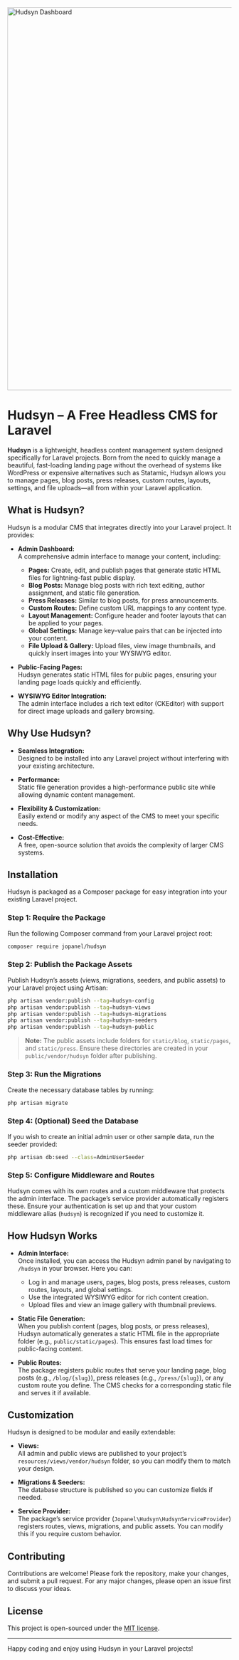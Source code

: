 
<img width="861" alt="Hudsyn Dashboard" src="https://github.com/user-attachments/assets/d4e83177-320f-4040-8a66-fd62a2c58dad" />

# Hudsyn – A Free Headless CMS for Laravel

**Hudsyn** is a lightweight, headless content management system designed specifically for Laravel projects. Born from the need to quickly manage a beautiful, fast-loading landing page without the overhead of systems like WordPress or expensive alternatives such as Statamic, Hudsyn allows you to manage pages, blog posts, press releases, custom routes, layouts, settings, and file uploads—all from within your Laravel application.

## What is Hudsyn?

Hudsyn is a modular CMS that integrates directly into your Laravel project. It provides:

- **Admin Dashboard:**  
  A comprehensive admin interface to manage your content, including:
  - **Pages:** Create, edit, and publish pages that generate static HTML files for lightning-fast public display.
  - **Blog Posts:** Manage blog posts with rich text editing, author assignment, and static file generation.
  - **Press Releases:** Similar to blog posts, for press announcements.
  - **Custom Routes:** Define custom URL mappings to any content type.
  - **Layout Management:** Configure header and footer layouts that can be applied to your pages.
  - **Global Settings:** Manage key–value pairs that can be injected into your content.
  - **File Upload & Gallery:** Upload files, view image thumbnails, and quickly insert images into your WYSIWYG editor.

- **Public-Facing Pages:**  
  Hudsyn generates static HTML files for public pages, ensuring your landing page loads quickly and efficiently.

- **WYSIWYG Editor Integration:**  
  The admin interface includes a rich text editor (CKEditor) with support for direct image uploads and gallery browsing.

## Why Use Hudsyn?

- **Seamless Integration:**  
  Designed to be installed into any Laravel project without interfering with your existing architecture.

- **Performance:**  
  Static file generation provides a high-performance public site while allowing dynamic content management.

- **Flexibility & Customization:**  
  Easily extend or modify any aspect of the CMS to meet your specific needs.

- **Cost-Effective:**  
  A free, open-source solution that avoids the complexity of larger CMS systems.

## Installation

Hudsyn is packaged as a Composer package for easy integration into your existing Laravel project.

### Step 1: Require the Package

Run the following Composer command from your Laravel project root:

```bash
composer require jopanel/hudsyn
```

### Step 2: Publish the Package Assets

Publish Hudsyn’s assets (views, migrations, seeders, and public assets) to your Laravel project using Artisan:

```bash
php artisan vendor:publish --tag=hudsyn-config
php artisan vendor:publish --tag=hudsyn-views
php artisan vendor:publish --tag=hudsyn-migrations
php artisan vendor:publish --tag=hudsyn-seeders
php artisan vendor:publish --tag=hudsyn-public
```

> **Note:** The public assets include folders for `static/blog`, `static/pages`, and `static/press`. Ensure these directories are created in your `public/vendor/hudsyn` folder after publishing.

### Step 3: Run the Migrations

Create the necessary database tables by running:

```bash
php artisan migrate
```

### Step 4: (Optional) Seed the Database

If you wish to create an initial admin user or other sample data, run the seeder provided:

```bash
php artisan db:seed --class=AdminUserSeeder
```

### Step 5: Configure Middleware and Routes

Hudsyn comes with its own routes and a custom middleware that protects the admin interface. The package’s service provider automatically registers these. Ensure your authentication is set up and that your custom middleware alias (`hudsyn`) is recognized if you need to customize it.

## How Hudsyn Works

- **Admin Interface:**  
  Once installed, you can access the Hudsyn admin panel by navigating to `/hudsyn` in your browser. Here you can:
  - Log in and manage users, pages, blog posts, press releases, custom routes, layouts, and global settings.
  - Use the integrated WYSIWYG editor for rich content creation.
  - Upload files and view an image gallery with thumbnail previews.

- **Static File Generation:**  
  When you publish content (pages, blog posts, or press releases), Hudsyn automatically generates a static HTML file in the appropriate folder (e.g., `public/static/pages`). This ensures fast load times for public-facing content.

- **Public Routes:**  
  The package registers public routes that serve your landing page, blog posts (e.g., `/blog/{slug}`), press releases (e.g., `/press/{slug}`), or any custom route you define. The CMS checks for a corresponding static file and serves it if available.

## Customization

Hudsyn is designed to be modular and easily extendable:

- **Views:**  
  All admin and public views are published to your project’s `resources/views/vendor/hudsyn` folder, so you can modify them to match your design.

- **Migrations & Seeders:**  
  The database structure is published so you can customize fields if needed.

- **Service Provider:**  
  The package’s service provider (`Jopanel\Hudsyn\HudsynServiceProvider`) registers routes, views, migrations, and public assets. You can modify this if you require custom behavior.

## Contributing

Contributions are welcome! Please fork the repository, make your changes, and submit a pull request. For any major changes, please open an issue first to discuss your ideas.

## License

This project is open-sourced under the [MIT license](LICENSE).

---

Happy coding and enjoy using Hudsyn in your Laravel projects!
```
